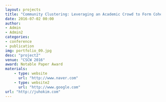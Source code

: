 ```yaml
---
layout: projects
title: "Community Clustering: Leveraging an Academic Crowd to Form Coherent Conference Sessions"
date: 2016-07-02 00:00
author:
- Admin
- Admin2
categories:
- conference
- publication
img: portfolio_09.jpg
desc: "project2"
venue: "CSCW 2016"
award: Notable Paper Award
materials:
    - type: website
      url: "http://www.naver.com"
    - type: website2
      url: "http://www.google.com"
url: "http://juhokim.com"
---
```

